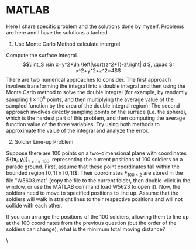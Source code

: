 # MATLAB
Here I share specific problem and the solutions done by myself. Problems are here and I have the solutions attached.

1. Use Monte Carlo Method calculate intergral

Compute the surface integral.
$$\iint_S \sin x+y^2+\ln \left|\sqrt{z^2+1}-z\right| d S, \quad S: x^2+y^2+z^2=4$$
There are two numerical approaches to consider. The first approach involves transforming the integral into a double integral and then using the Monte Carlo method to solve the double integral (for example, by randomly sampling $1 \times 10^6$ points, and then multiplying the average value of the sampled function by the area of the double integral region). 
The second approach involves directly sampling points on the surface (i.e. the sphere), which is the hardest part of this problem, and then computing the average function value of the three variables. Try using both methods to approximate the value of the integral and analyze the error.


2. Soldier Line-up Problem

Suppose there are 100 points on a two-dimensional plane with coordinates $$\left\{\left(\boldsymbol{x}_i, \boldsymbol{y}_i\right)\right\}_{1 \leq i \leq 100}$, representing the current positions of 100 soldiers on a parade ground. First, assume that these point coordinates fall within the bounded region $[0,1] \times[0,1]$$. Their coordinates $F_{100 \times 2}$ are stored in the file "W5603.mat" (copy the file to the current folder, then double-click in the window, or use the MATLAB command load W5623 to open it). Now, the soldiers need to move to specified positions to line up. Assume that the soldiers will walk in straight lines to their respective positions and will not collide with each other.

If you can arrange the positions of the 100 soldiers, allowing them to line up at the 100 coordinates from the previous question (but the order of the soldiers can change), what is the minimum total moving distance?

\

